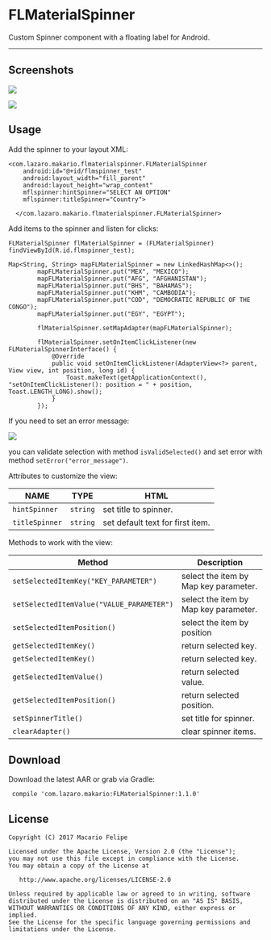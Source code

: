 FLMaterialSpinner
===================
Custom Spinner component with a floating label for Android.

----------

Screenshots
-------------
![](https://github.com/LazaroMakarioFelipe/FLMaterialSpinner/blob/master/screenshot/device-2017-08-22-140954.png?raw=true)

![](https://github.com/LazaroMakarioFelipe/FLMaterialSpinner/blob/master/screenshot/device-2017-10-02-171626.png?raw=true)

Usage
-------------

Add the spinner to your layout XML:

```
<com.lazaro.makario.flmaterialspinner.FLMaterialSpinner
    android:id="@+id/flmspinner_test"
    android:layout_width="fill_parent"
    android:layout_height="wrap_content"
    mflspinner:hintSpinner="SELECT AN OPTION"
    mflspinner:titleSpinner="Country">

  </com.lazaro.makario.flmaterialspinner.FLMaterialSpinner>
```

Add items to the spinner and listen for clicks:

```
FLMaterialSpinner flMaterialSpinner = (FLMaterialSpinner) findViewById(R.id.flmspinner_test);

Map<String, String> mapFLMaterialSpinner = new LinkedHashMap<>();
        mapFLMaterialSpinner.put("MEX", "MEXICO");
        mapFLMaterialSpinner.put("AFG", "AFGHANISTAN");
        mapFLMaterialSpinner.put("BHS", "BAHAMAS");
        mapFLMaterialSpinner.put("KHM", "CAMBODIA");
        mapFLMaterialSpinner.put("COD", "DEMOCRATIC REPUBLIC OF THE CONGO");
        mapFLMaterialSpinner.put("EGY", "EGYPT");

        flMaterialSpinner.setMapAdapter(mapFLMaterialSpinner);
        
        flMaterialSpinner.setOnItemClickListener(new FLMaterialSpinnerInterface() {
            @Override
            public void setOnItemClickListener(AdapterView<?> parent, View view, int position, long id) {
                Toast.makeText(getApplicationContext(), "setOnItemClickListener(): position = " + position, Toast.LENGTH_LONG).show();
            }
        });
```


If you need to set an error message:

![](https://github.com/LazaroMakarioFelipe/FLMaterialSpinner/blob/master/screenshot/device-2017-10-02-171556.png?raw=true)

you can validate selection with method `isValidSelected()` and set error with method `setError("error_message")`.


Attributes to customize the view:

|NAME|TYPE|HTML|
|-------------|-----------|----------------|
|`hintSpinner`|`string`|set title to spinner.|
|`titleSpinner`|`string`|set default text for first item.|

Methods to work with the view:

|Method|Description|
|------|-------------|
|`setSelectedItemKey("KEY_PARAMETER")`|select the item by Map key parameter.|
|`setSelectedItemValue("VALUE_PARAMETER")`|select the item by Map key parameter.|
|`setSelectedItemPosition()`|select the item by position|
|`getSelectedItemKey()`|return selected key.|
|`getSelectedItemKey()`|return selected key.|
|`getSelectedItemValue()`|return selected value.|
|`getSelectedItemPosition()`|return selected position.|
|`setSpinnerTitle()`|set title for spinner.|
|`clearAdapter()`|clear spinner items.|


Download
-------------

Download the latest AAR or grab via Gradle:

```
 compile 'com.lazaro.makario:FLMaterialSpinner:1.1.0'
```

License
--------

    Copyright (C) 2017 Macario Felipe

    Licensed under the Apache License, Version 2.0 (the "License");
    you may not use this file except in compliance with the License.
    You may obtain a copy of the License at

       http://www.apache.org/licenses/LICENSE-2.0

    Unless required by applicable law or agreed to in writing, software
    distributed under the License is distributed on an "AS IS" BASIS,
    WITHOUT WARRANTIES OR CONDITIONS OF ANY KIND, either express or implied.
    See the License for the specific language governing permissions and
    limitations under the License.
    
